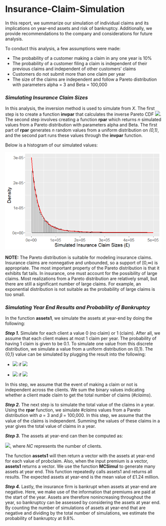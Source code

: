 # Insurance-Claim-Simulation

In this report, we summarize our simulation of individual claims and its implications on year-end assets and risk of bankruptcy. Additionally, we provide recommendations to the company and considerations for future analysis.

To conduct this analysis, a few assumptions were made:
*   The probability of a customer making a claim in any one year is 10% 
*   The probability of a customer filing a claim is independent of their previous claims and independent of other customers’ claims 
*   Customers do not submit more than one claim per year 
*   The size of the claims are independent and follow a Pareto distribution with parameters alpha = 3 and Beta = 100,000

### *Simulating Insurance Claim Sizes*

In this analysis, the inversion method is used to simulate from *X*. The first step is to create a function **invpar** that calculates the inverse Pareto CDF <img src="https://render.githubusercontent.com/render/math?math=F^{-1}(u)">. The second step involves creating a function **rpar** which returns *n* simulated values from a Pareto distribution with parameters alpha and Beta. The first part of **rpar** generates *n* random values from a uniform distribution on *(0,1)*, and the second part runs these values through the **invpar** function. 

Below is a histogram of our simulated values:

![](/images/simulated-insurance-claims.png)

**NOTE:** The Pareto distribution is suitable for modeling insurance claims. Insurance claims are nonnegative and unbounded, so a support of [0,∞) is appropriate. The most important property of the Pareto distribution is that it exhibits fat tails. In insurance, one must account for the possibility of large claims. Most realizations from a Pareto distribution are relatively small, but there are still a significant number of large claims. For example, an exponential distribution is not suitable as the probability of large claims is too small. 

### *Simulating Year End Results and Probability of Bankruptcy*

In the function **assets1**, we simulate the assets at year-end by doing the following:

***Step 1.*** Simulate for each client a value 0 (no claim) or 1 (claim). After all, we assume that each client makes at most 1 claim per year. The probability of having 1 claim is given to be 0.1. To simulate one value from this discrete distribution, we simulate a value from a uniform distribution on (0,1). The {0,1} value can be simulated by plugging the result into the following:

*   <img src="https://render.githubusercontent.com/render/math?math=g(u) = 1"> if <img src="https://render.githubusercontent.com/render/math?math=u \leq 0.1">

*   <img src="https://render.githubusercontent.com/render/math?math=g(u) = 0"> if <img src="https://render.githubusercontent.com/render/math?math=u \gt 0.1">

In this step, we assume that the event of making a claim or not is independent across the clients. We sum the binary values indicating whether a client made claim to get the total number of claims (*#claims*).

***Step 2.*** The next step is to simulate the total value of the claims in a year. Using the **rpar** function, we simulate *#claims* values from a Pareto distribution with 𝛼 = 3 and 𝛽 = 100,000. In this step, we assume that the value of the claims is independent. Summing the values of these claims in a year gives the total value of claims in a year.

***Step 3.*** The assets at year-end can then be computed as:

<img src="https://render.githubusercontent.com/render/math?math=assets_1 = assets_0 %2B NC * premium - total claims">, where *NC* represents the number of clients.

The function **assets1** will then return a vector with the assets at year-end for each value of probclaim. Also, when the input premium is a vector, **assets1** returns a vector. We use the function **MCSimul** to generate many assets at year end. This function repeatedly calls assets1 and returns all results. The expected assets at year-end is the mean value of £1.24 million.

***Step 4.*** Lastly, the insurance firm is bankrupt when assets at year-end are negative. Here, we make use of the information that premiums are paid at the start of the year. Assets are therefore nonincreasing throughout the year, so bankruptcy can be assessed by considering the assets at year end. By counting the number of simulations of assets at year-end that are negative and dividing by the total number of simulations, we estimate the probability of bankruptcy at 9.8%.
